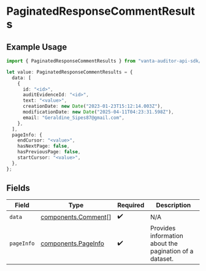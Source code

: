 # PaginatedResponseCommentResults

## Example Usage

```typescript
import { PaginatedResponseCommentResults } from "vanta-auditor-api-sdk/models/components";

let value: PaginatedResponseCommentResults = {
  data: [
    {
      id: "<id>",
      auditEvidenceId: "<id>",
      text: "<value>",
      creationDate: new Date("2023-01-23T15:12:14.003Z"),
      modificationDate: new Date("2025-04-11T04:23:31.598Z"),
      email: "Geraldine_Sipes87@gmail.com",
    },
  ],
  pageInfo: {
    endCursor: "<value>",
    hasNextPage: false,
    hasPreviousPage: false,
    startCursor: "<value>",
  },
};
```

## Fields

| Field                                                      | Type                                                       | Required                                                   | Description                                                |
| ---------------------------------------------------------- | ---------------------------------------------------------- | ---------------------------------------------------------- | ---------------------------------------------------------- |
| `data`                                                     | [components.Comment](../../models/components/comment.md)[] | :heavy_check_mark:                                         | N/A                                                        |
| `pageInfo`                                                 | [components.PageInfo](../../models/components/pageinfo.md) | :heavy_check_mark:                                         | Provides information about the pagination of a dataset.    |